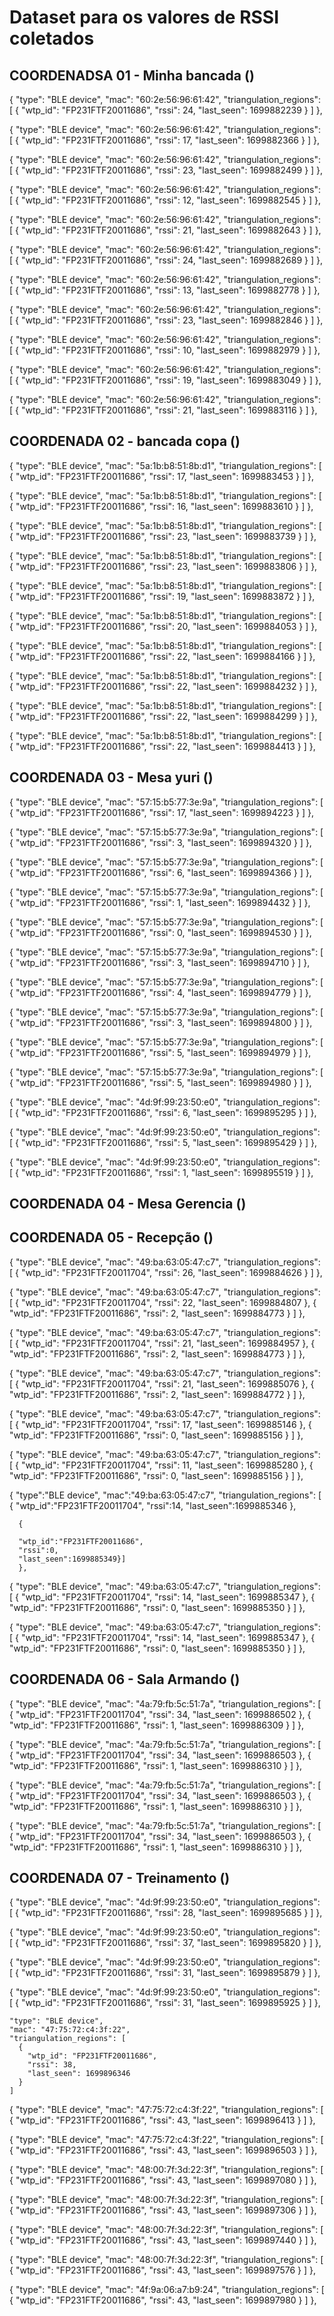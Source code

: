 <!--  MAC ADDRESS: location and navigation 60:2e:56:96:61 -->
<!-- find me : 5a:1b:b8:51:8b:d1 -->
<!-- Teste 3 49:ba:63:05:47:c7 -->



# Dataset para os valores de RSSI coletados

<!-- Posição dos pontos de coleta utilizados para criação do dataset -->

<!-- 
SALA ARMANDO:  ( 'x': 31.8, 'y': 3)
MINHA BANCADA ('x': 3, 'y': 6.2)
MESA RAFA : ('x': 6.2 , 'y': 12)
MESA DO YURIBOY: ('x': 19, 'y': 15)
GERENCIA: { 'x': 2.8, 'y': 15.5 },
RECEPÇÂO: { 'x': 25, 'y': 12 },
COPA:  { 'x': 13, 'y': 6.2 }
-->

## COORDENADSA 01 - Minha bancada ()

<!-- Teste realizado com iphone XR, aplicativo LightBlue 
Para todas as amostras coletadas, o beacon foi identificado apenas pelo AP FP231FTF20011686, o AP da sala de treinamento
-->

{
    "type": "BLE device",
    "mac": "60:2e:56:96:61:42",
    "triangulation_regions": [
      {
        "wtp_id": "FP231FTF20011686",
        "rssi": 24,
        "last_seen": 1699882239
      }
    ]
  },


 {
    "type": "BLE device",
    "mac": "60:2e:56:96:61:42",
    "triangulation_regions": [
      {
        "wtp_id": "FP231FTF20011686",
        "rssi": 17,
        "last_seen": 1699882366
      }
    ]
  },


  {
    "type": "BLE device",
    "mac": "60:2e:56:96:61:42",
    "triangulation_regions": [
      {
        "wtp_id": "FP231FTF20011686",
        "rssi": 23,
        "last_seen": 1699882499
      }
    ]
  },


   {
    "type": "BLE device",
    "mac": "60:2e:56:96:61:42",
    "triangulation_regions": [
      {
        "wtp_id": "FP231FTF20011686",
        "rssi": 12,
        "last_seen": 1699882545
      }
    ]
  },


  {
    "type": "BLE device",
    "mac": "60:2e:56:96:61:42",
    "triangulation_regions": [
      {
        "wtp_id": "FP231FTF20011686",
        "rssi": 21,
        "last_seen": 1699882643
      }
    ]
  },


   {
    "type": "BLE device",
    "mac": "60:2e:56:96:61:42",
    "triangulation_regions": [
      {
        "wtp_id": "FP231FTF20011686",
        "rssi": 24,
        "last_seen": 1699882689
      }
    ]
  },

  {
    "type": "BLE device",
    "mac": "60:2e:56:96:61:42",
    "triangulation_regions": [
      {
        "wtp_id": "FP231FTF20011686",
        "rssi": 13,
        "last_seen": 1699882778
      }
    ]
  },

  {
    "type": "BLE device",
    "mac": "60:2e:56:96:61:42",
    "triangulation_regions": [
      {
        "wtp_id": "FP231FTF20011686",
        "rssi": 23,
        "last_seen": 1699882846
      }
    ]
  },


  {
    "type": "BLE device",
    "mac": "60:2e:56:96:61:42",
    "triangulation_regions": [
      {
        "wtp_id": "FP231FTF20011686",
        "rssi": 10,
        "last_seen": 1699882979
      }
    ]
  },


   {
    "type": "BLE device",
    "mac": "60:2e:56:96:61:42",
    "triangulation_regions": [
      {
        "wtp_id": "FP231FTF20011686",
        "rssi": 19,
        "last_seen": 1699883049
      }
    ]
  },

  {
    "type": "BLE device",
    "mac": "60:2e:56:96:61:42",
    "triangulation_regions": [
      {
        "wtp_id": "FP231FTF20011686",
        "rssi": 21,
        "last_seen": 1699883116
      }
    ]
  },

## COORDENADA 02 - bancada copa ()

{
    "type": "BLE device",
    "mac": "5a:1b:b8:51:8b:d1",
    "triangulation_regions": [
      {
        "wtp_id": "FP231FTF20011686",
        "rssi": 17,
        "last_seen": 1699883453
      }
    ]
  },


   {
    "type": "BLE device",
    "mac": "5a:1b:b8:51:8b:d1",
    "triangulation_regions": [
      {
        "wtp_id": "FP231FTF20011686",
        "rssi": 16,
        "last_seen": 1699883610
      }
    ]
  },

   {
    "type": "BLE device",
    "mac": "5a:1b:b8:51:8b:d1",
    "triangulation_regions": [
      {
        "wtp_id": "FP231FTF20011686",
        "rssi": 23,
        "last_seen": 1699883739
      }
    ]
  },


{
    "type": "BLE device",
    "mac": "5a:1b:b8:51:8b:d1",
    "triangulation_regions": [
      {
        "wtp_id": "FP231FTF20011686",
        "rssi": 23,
        "last_seen": 1699883806
      }
    ]
  },

{
    "type": "BLE device",
    "mac": "5a:1b:b8:51:8b:d1",
    "triangulation_regions": [
      {
        "wtp_id": "FP231FTF20011686",
        "rssi": 19,
        "last_seen": 1699883872
      }
    ]
  },


{
    "type": "BLE device",
    "mac": "5a:1b:b8:51:8b:d1",
    "triangulation_regions": [
      {
        "wtp_id": "FP231FTF20011686",
        "rssi": 20,
        "last_seen": 1699884053
      }
    ]
  },

  {
    "type": "BLE device",
    "mac": "5a:1b:b8:51:8b:d1",
    "triangulation_regions": [
      {
        "wtp_id": "FP231FTF20011686",
        "rssi": 22,
        "last_seen": 1699884166
      }
    ]
  },


   {
    "type": "BLE device",
    "mac": "5a:1b:b8:51:8b:d1",
    "triangulation_regions": [
      {
        "wtp_id": "FP231FTF20011686",
        "rssi": 22,
        "last_seen": 1699884232
      }
    ]
  },


  {
    "type": "BLE device",
    "mac": "5a:1b:b8:51:8b:d1",
    "triangulation_regions": [
      {
        "wtp_id": "FP231FTF20011686",
        "rssi": 22,
        "last_seen": 1699884299
      }
    ]
  },


   {
    "type": "BLE device",
    "mac": "5a:1b:b8:51:8b:d1",
    "triangulation_regions": [
      {
        "wtp_id": "FP231FTF20011686",
        "rssi": 22,
        "last_seen": 1699884413
      }
    ]
  },




## COORDENADA 03 - Mesa yuri ()

<!-- 4d:9f:99:23:50:e0 -->

 {
    "type": "BLE device",
    "mac": "57:15:b5:77:3e:9a",
    "triangulation_regions": [
      {
        "wtp_id": "FP231FTF20011686",
        "rssi": 17,
        "last_seen": 1699894223
      }
    ]
  },


  {
    "type": "BLE device",
    "mac": "57:15:b5:77:3e:9a",
    "triangulation_regions": [
      {
        "wtp_id": "FP231FTF20011686",
        "rssi": 3,
        "last_seen": 1699894320
      }
    ]
  },


   {
    "type": "BLE device",
    "mac": "57:15:b5:77:3e:9a",
    "triangulation_regions": [
      {
        "wtp_id": "FP231FTF20011686",
        "rssi": 6,
        "last_seen": 1699894366
      }
    ]
  },


   {
    "type": "BLE device",
    "mac": "57:15:b5:77:3e:9a",
    "triangulation_regions": [
      {
        "wtp_id": "FP231FTF20011686",
        "rssi": 1,
        "last_seen": 1699894432
      }
    ]
  },


  {
    "type": "BLE device",
    "mac": "57:15:b5:77:3e:9a",
    "triangulation_regions": [
      {
        "wtp_id": "FP231FTF20011686",
        "rssi": 0,
        "last_seen": 1699894530
      }
    ]
  },

   {
    "type": "BLE device",
    "mac": "57:15:b5:77:3e:9a",
    "triangulation_regions": [
      {
        "wtp_id": "FP231FTF20011686",
        "rssi": 3,
        "last_seen": 1699894710
      }
    ]
  },

  {
    "type": "BLE device",
    "mac": "57:15:b5:77:3e:9a",
    "triangulation_regions": [
      {
        "wtp_id": "FP231FTF20011686",
        "rssi": 4,
        "last_seen": 1699894779
      }
    ]
  },

  {
    "type": "BLE device",
    "mac": "57:15:b5:77:3e:9a",
    "triangulation_regions": [
      {
        "wtp_id": "FP231FTF20011686",
        "rssi": 3,
        "last_seen": 1699894800
      }
    ]
  },

  {
    "type": "BLE device",
    "mac": "57:15:b5:77:3e:9a",
    "triangulation_regions": [
      {
        "wtp_id": "FP231FTF20011686",
        "rssi": 5,
        "last_seen": 1699894979
      }
    ]
  },


   {
    "type": "BLE device",
    "mac": "57:15:b5:77:3e:9a",
    "triangulation_regions": [
      {
        "wtp_id": "FP231FTF20011686",
        "rssi": 5,
        "last_seen": 1699894980
      }
    ]
  },


   {
    "type": "BLE device",
    "mac": "4d:9f:99:23:50:e0",
    "triangulation_regions": [
      {
        "wtp_id": "FP231FTF20011686",
        "rssi": 6,
        "last_seen": 1699895295
      }
    ]
  },


  {
    "type": "BLE device",
    "mac": "4d:9f:99:23:50:e0",
    "triangulation_regions": [
      {
        "wtp_id": "FP231FTF20011686",
        "rssi": 5,
        "last_seen": 1699895429
      }
    ]
  },


   {
    "type": "BLE device",
    "mac": "4d:9f:99:23:50:e0",
    "triangulation_regions": [
      {
        "wtp_id": "FP231FTF20011686",
        "rssi": 1,
        "last_seen": 1699895519
      }
    ]
  },

## COORDENADA 04 - Mesa Gerencia ()

## COORDENADA 05 - Recepção ()

 {
    "type": "BLE device",
    "mac": "49:ba:63:05:47:c7",
    "triangulation_regions": [
      {
        "wtp_id": "FP231FTF20011704",
        "rssi": 26,
        "last_seen": 1699884626
      }
    ]
  },


  {
    "type": "BLE device",
    "mac": "49:ba:63:05:47:c7",
    "triangulation_regions": [
      {
        "wtp_id": "FP231FTF20011704",
        "rssi": 22,
        "last_seen": 1699884807
      },
      {
        "wtp_id": "FP231FTF20011686",
        "rssi": 2,
        "last_seen": 1699884773
      }
    ]
  },


  {
    "type": "BLE device",
    "mac": "49:ba:63:05:47:c7",
    "triangulation_regions": [
      {
        "wtp_id": "FP231FTF20011704",
        "rssi": 21,
        "last_seen": 1699884957
      },
      {
        "wtp_id": "FP231FTF20011686",
        "rssi": 2,
        "last_seen": 1699884773
      }
    ]
  },

   {
    "type": "BLE device",
    "mac": "49:ba:63:05:47:c7",
    "triangulation_regions": [
      {
        "wtp_id": "FP231FTF20011704",
        "rssi": 21,
        "last_seen": 1699885076
      },
      {
        "wtp_id": "FP231FTF20011686",
        "rssi": 2,
        "last_seen": 1699884772
      }
    ]
  },


  {
    "type": "BLE device",
    "mac": "49:ba:63:05:47:c7",
    "triangulation_regions": [
      {
        "wtp_id": "FP231FTF20011704",
        "rssi": 17,
        "last_seen": 1699885146
      },
      {
        "wtp_id": "FP231FTF20011686",
        "rssi": 0,
        "last_seen": 1699885156
      }
    ]
  },


  {
    "type": "BLE device",
    "mac": "49:ba:63:05:47:c7",
    "triangulation_regions": [
      {
        "wtp_id": "FP231FTF20011704",
        "rssi": 11,
        "last_seen": 1699885280
      },
      {
        "wtp_id": "FP231FTF20011686",
        "rssi": 0,
        "last_seen": 1699885156
      }
    ]
  },

  {
  "type":"BLE device",
  "mac":"49:ba:63:05:47:c7",
  "triangulation_regions":
  [
    {
      "wtp_id":"FP231FTF20011704",
      "rssi":14,
      "last_seen":1699885346
      },

      {
      
      "wtp_id":"FP231FTF20011686",
      "rssi":0,
      "last_seen":1699885349}]
      },


  {
    "type": "BLE device",
    "mac": "49:ba:63:05:47:c7",
    "triangulation_regions": [
      {
        "wtp_id": "FP231FTF20011704",
        "rssi": 14,
        "last_seen": 1699885347
      },
      {
        "wtp_id": "FP231FTF20011686",
        "rssi": 0,
        "last_seen": 1699885350
      }
    ]
  },


   {
    "type": "BLE device",
    "mac": "49:ba:63:05:47:c7",
    "triangulation_regions": [
      {
        "wtp_id": "FP231FTF20011704",
        "rssi": 14,
        "last_seen": 1699885347
      },
      {
        "wtp_id": "FP231FTF20011686",
        "rssi": 0,
        "last_seen": 1699885350
      }
    ]
  },

## COORDENADA 06 - Sala Armando ()

{
    "type": "BLE device",
    "mac": "4a:79:fb:5c:51:7a",
    "triangulation_regions": [
      {
        "wtp_id": "FP231FTF20011704",
        "rssi": 34,
        "last_seen": 1699886502
      },
      {
        "wtp_id": "FP231FTF20011686",
        "rssi": 1,
        "last_seen": 1699886309
      }
    ]
  },

  {
    "type": "BLE device",
    "mac": "4a:79:fb:5c:51:7a",
    "triangulation_regions": [
      {
        "wtp_id": "FP231FTF20011704",
        "rssi": 34,
        "last_seen": 1699886503
      },
      {
        "wtp_id": "FP231FTF20011686",
        "rssi": 1,
        "last_seen": 1699886310
      }
    ]
  },


  {
    "type": "BLE device",
    "mac": "4a:79:fb:5c:51:7a",
    "triangulation_regions": [
      {
        "wtp_id": "FP231FTF20011704",
        "rssi": 34,
        "last_seen": 1699886503
      },
      {
        "wtp_id": "FP231FTF20011686",
        "rssi": 1,
        "last_seen": 1699886310
      }
    ]
  },


  {
    "type": "BLE device",
    "mac": "4a:79:fb:5c:51:7a",
    "triangulation_regions": [
      {
        "wtp_id": "FP231FTF20011704",
        "rssi": 34,
        "last_seen": 1699886503
      },
      {
        "wtp_id": "FP231FTF20011686",
        "rssi": 1,
        "last_seen": 1699886310
      }
    ]
  },

## COORDENADA 07 - Treinamento ()


{
    "type": "BLE device",
    "mac": "4d:9f:99:23:50:e0",
    "triangulation_regions": [
      {
        "wtp_id": "FP231FTF20011686",
        "rssi": 28,
        "last_seen": 1699895685
      }
    ]
  },


{
    "type": "BLE device",
    "mac": "4d:9f:99:23:50:e0",
    "triangulation_regions": [
      {
        "wtp_id": "FP231FTF20011686",
        "rssi": 37,
        "last_seen": 1699895820
      }
    ]
  },


 {
    "type": "BLE device",
    "mac": "4d:9f:99:23:50:e0",
    "triangulation_regions": [
      {
        "wtp_id": "FP231FTF20011686",
        "rssi": 31,
        "last_seen": 1699895879
      }
    ]
  },

{
    "type": "BLE device",
    "mac": "4d:9f:99:23:50:e0",
    "triangulation_regions": [
      {
        "wtp_id": "FP231FTF20011686",
        "rssi": 31,
        "last_seen": 1699895925
      }
    ]
  },


  
    "type": "BLE device",
    "mac": "47:75:72:c4:3f:22",
    "triangulation_regions": [
      {
        "wtp_id": "FP231FTF20011686",
        "rssi": 38,
        "last_seen": 1699896346
      }
    ]


{
    "type": "BLE device",
    "mac": "47:75:72:c4:3f:22",
    "triangulation_regions": [
      {
        "wtp_id": "FP231FTF20011686",
        "rssi": 43,
        "last_seen": 1699896413
      }
    ]
  },

  {
    "type": "BLE device",
    "mac": "47:75:72:c4:3f:22",
    "triangulation_regions": [
      {
        "wtp_id": "FP231FTF20011686",
        "rssi": 43,
        "last_seen": 1699896503
      }
    ]
  },

  {
    "type": "BLE device",
    "mac": "48:00:7f:3d:22:3f",
    "triangulation_regions": [
      {
        "wtp_id": "FP231FTF20011686",
        "rssi": 43,
        "last_seen": 1699897080
      }
    ]
  },


   {
    "type": "BLE device",
    "mac": "48:00:7f:3d:22:3f",
    "triangulation_regions": [
      {
        "wtp_id": "FP231FTF20011686",
        "rssi": 43,
        "last_seen": 1699897306
      }
    ]
  },


  {
    "type": "BLE device",
    "mac": "48:00:7f:3d:22:3f",
    "triangulation_regions": [
      {
        "wtp_id": "FP231FTF20011686",
        "rssi": 43,
        "last_seen": 1699897440
      }
    ]
  },


{
    "type": "BLE device",
    "mac": "48:00:7f:3d:22:3f",
    "triangulation_regions": [
      {
        "wtp_id": "FP231FTF20011686",
        "rssi": 43,
        "last_seen": 1699897576
      }
    ]
  },

  {
    "type": "BLE device",
    "mac": "4f:9a:06:a7:b9:24",
    "triangulation_regions": [
      {
        "wtp_id": "FP231FTF20011686",
        "rssi": 43,
        "last_seen": 1699897980
      }
    ]
  },


